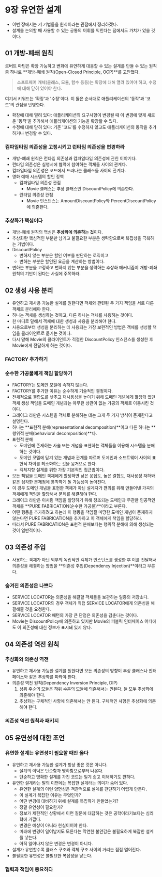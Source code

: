 # 9장 유연한 설계

* 이번 장에서는 기 기법들을 원칙이라는 관점에서 정리하겠다.
* 설계를 논의할 때 사용할 수 있는 공통의 어휘를 익힌다는 점에서도 가치가 있을 것이다.



## 01 개방-폐쇄 원칙

로버트 마틴은 확장 가능하고 변화에 유연하게 대응할 수 있는 설계를 만들 수 있는 원칙 중 하나로 **개방-폐쇄 원칙(Open-Closed Principle, OCP)**를 고안했다.

> 소프트웨어 개체(클래스, 모듈, 함수 등등)는 확장에 대해 열려 있어야 하고, 수정에 대해 닫혀 있어야 한다.

여기서 키워드는 '확장'과 '수정'이다. 이 둘은 순서대로 애플리케이션의 '동작'과 '코드'의 관점을 반영한다.

* 확장에 대해 열려 있다: 애플리케이션의 요구사항이 변경될 때 이 변경에 맞게 새로운 '동작'을 추가해서 애플리케이션의 기능을 확장할 수 있다.
* 수정에 대해 닫혀 있다: 기존 '코드'를 수정하지 않고도 애플리케이션의 동작을 추가하거나 변경할 수 있다.



### 컴파일타임 의존성을 고정시키고 런타임 의존성을 변경하라

* 개방-폐쇄 원칙은 런타임 의존성과 컴파일타임 의존성에 관한 이야기다.
* 런타임 의존성은 실행시에 협력에 참여하는 객체들 사이의 관계다.
* 컴파일타임 의존성은 코드에서 드러나는 클래스들 사이의 관계다.
* 영화 예매 시스템의 할인 정책
    * 컴파일타임 의존성 관점
        * Movie 클래스는 추상 클래스인 DiscountPolicy에 의존한다.
    * 런타임 의존성 관점
        * Movie 인스턴스는 AmountDiscountPolicy와 PercentDiscountPolicy에 의존한다.



### 추상화가 핵심이다

* 개방-폐쇄 원칙의 핵심은 **추상화에 의존하는 것**이다.
* 추상화란 핵심적인 부분만 남기고 불필요한 부분은 생략함으로써 복잡성을 극복하는 기법이다.
* DiscountPolicy
    * 변하지 않는 부분은 할인 여부를 판단하는 로직이고
    * 변하는 부분은 할인된 요금을 계산하는 방법이다.
* 변하는 부분을 고정하고 변하지 않는 부분을 생략하는 추상화 매커니즘이 개방-폐쇄 원칙의 기반이 된다는 사실에 주목하라.



## 02 생성 사용 분리

* 유연하고 재사용 가능한 설계를 원한다면 객체와 관련된 두 가지 책임을 서로 다른 객체로 분리해야 한다.
* 하나는 객체를 생성하는 것이고, 다른 하나는 객체를 사용하는 것이다.
* 한 마디로 말해서 객체에 대한 생성과 사용을 분리해야 한다.
* 사용으로부터 생성을 분리하는 데 사용되는 가장 보편적인 방법은 객체를 생성할 책임을 클라이언트로 옮기는 것이다.
* 다시 말해 Movie의 클라이언트가 적절한 DiscountPolicy 인스턴스를 생성한 후 Movie에게 전달하게 하는 것이다.



### FACTORY 추가하기





### 순수한 가공물에게 책임 할당하기

* FACTORY는 도메인 모델에 속하지 않는다.
* FACTORY를 추가한 이유는 순수하게 기술적인 결정이다.
* 전체적으로 결합도를 낮추고 재사용성을 높이기 위해 도메인 개념에게 할당돼 있던 객체 생성 책임을 도메인 개념과는 아무런 상관이 없는 가공의 객체로 이동시킨 것이다.
* 크레이그 라만은 시스템을 객체로 분해하는 데는 크게 두 가지 방식이 존재한다고 설명한다.
* 하나는 **표현적 분해(representational decomposition)**이고 다른 하나는 **행위적 분배(behavioral decomposition)**다.
* 표현적 분해
    * 도메인에 존재하는 사술 또는 개념을 표현하는 객체들을 이용해 시스템을 분해하는 것이다.
    * 도메인 모델에 담겨 있는 개념과 관계를 따르며 도메인과 소프트웨어 사이의 표현적 차이를 최소화하는 것을 몾거으로 한다.
    * 객체지향 설계를 위한 가장 기본적인 접근법이다.
* 모든 책임을 도메인 객체에게 할당하면 낮은 응집도, 높은 결합도, 재사용성 저하와 같은 심각한 문제점에 봉착하게 될 가능성이 높아진다.
* 이 경우 도메인 개념을 표현한 객체가 아닌 설계자가 편의를 위해 만들어낸 가곡의 객체에게 책임을 할당해서 문제를 해결해야 한다.
* 크레이크 라만은 이처럼 책임을 할당하기 위해 창조되는 도메인과 무관한 인공적인 객체를 **PURE FABRICATION(순수한 가공물)**이라고 부른다.
* 어떤 행동을 추가하려고 하는데 이 행동을 책임질 마땅한 도메인 개념이 존재하지 않는다면 PURE FABRICATION을 추가하고 이 객체에게 책임을 할당하라.
* 따라서 PURE FABRICATION은 표현적 분해보다는 행위적 분해에 의해 생성되는 것이 일반적이다.



## 03 의존성 주입

* 사용하는 객체가 아닌 외부의 독립적인 객체가 인스턴스를 생성한 후 이를 전달해서 의존성을 해결하는 방법을 **의존성 주입(Dependency Injection)**이라고 부른다.



### 숨겨진 의존성은 나쁘다

* SERVICE LOCATOR는 의존성을 해결할 객체들을 보관하는 일종의 저장소다.
* SERVICE LOCATOR의 경우 객체가 직접 SERVICE LOCATOR에게 의존성을 해결해줄 것을 요청한다.
* SERVICE LOCATOR 패턴의 가장 큰 단점은 의존성을 감춘다는 것이다.
* Movie는 DiscountPolicy에 의존하고 있지만 Movie의 퍼블릭 인터페이스 어디에도 이 의존성에 대한 정보가 표시돼 있지 않다.



## 04 의존성 역전 원칙

### 추상화와 의존성 역전

* 유연하고 재사용 가능한 설계를 원한다면 모든 의존성의 방향이 추상 클래스나 인터페이스와 같은 추상화를 따라야 한다.
* 의존성 역전 원칙(Dependency Inversion Principle, DIP)
    1. 상위 주순의 모듈은 하위 수훈의 모듈에 의존해서는 안된다. 둘 모두 추상화에 의존해야 한다.
    2. 추상화는 구체적인 사항에 의존해서는 안 된다. 구체적인 사항은 추상화에 의존해야 한다.



### 의존성 역전 원칙과 패키지





## 05 유연성에 대한 조언

### 유연한 설계는 유연성이 필요할 때만 옳다

* 유연하고 재사용 가능한 설계가 항상 좋은 것은 아니다.
    * 설계의 이덕은 단순함과 명확함으로부터 나온다.
    * 단순하고 명확한 설계를 가진 코드는 일기 쉽고 이해하기도 편하다.
* 유연한 설계라는 말의 이면에는 복잡한 설계라는 의미가 숨어 있다.
    * 유연한 설계의 이런 양면성은 객관적으로 설계를 판단하기 어렵게 만든다.
    * 이 설계가 복잡한 이유는 무엇인가?
    * 어떤 변경에 대비하기 위해 설계를 복잡하게 만들었는가?
    * 정말 유연성이 필요한가?
    * 정보가 제한적인 상황에서 이런 질문에 대답하는 것은 공학이라기보다는 심리학에 가깝다.
    * 변경은 예상이 아니라 현실이어야 한다.
    * 미래에 변경이 일어날지도 모른다는 막연한 불안감은 불필요하게 복잡한 설계를 낳는다. 
    * 아직 일어나지 않은 변경은 변경이 아니다.
* 설계가 유연할수록 클래스 구조와 객체 구조 사이의 거리는 점점 멀어진다.
* 불필요한 유연성은 불필요한 복잡성을 낳는다.



### 협력과 책임이 중요하다






